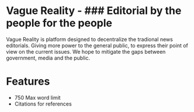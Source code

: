 # Vague Reality - ### Editorial by the people for the people

Vague Reality is platform designed to decentralize the tradional news editorials. Giving more power to the general public, to express their point of view on the current issues. We hope to mitigate the gaps between government, media and the public. 

# Features
* 750 Max word limit
* Citations for references
